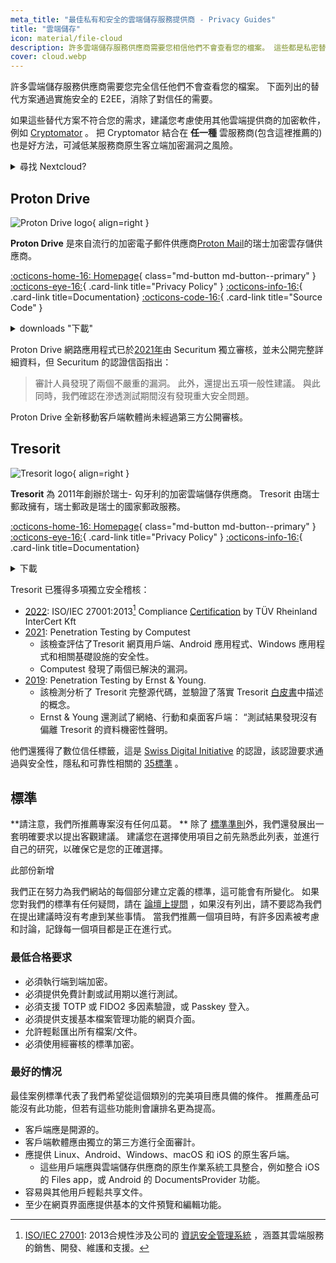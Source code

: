 ```yaml
---
meta_title: "最佳私有和安全的雲端儲存服務提供商 - Privacy Guides"
title: "雲端儲存"
icon: material/file-cloud
description: 許多雲端儲存服務供應商需要您相信他們不會查看您的檔案。 這些都是私密替代品！
cover: cloud.webp
---
```


許多雲端儲存服務供應商需要您完全信任他們不會查看您的檔案。 下面列出的替代方案通過實施安全的 E2EE，消除了對信任的需要。

如果這些替代方案不符合您的需求，建議您考慮使用其他雲端提供商的加密軟件，例如 [Cryptomator](encryption.md#cryptomator-cloud) 。 把 Cryptomator 結合在 **任一種** 雲服務商(包含這裡推薦的) 也是好方法，可減低某服務商原生客立端加密漏洞之風險。

<details class="TYPE" markdown>
<summary>尋找 Nextcloud?</summary>

Nextcloud 是[仍是一款受推薦的工具](productivity.md)，可用於自我託管檔案管理套件，但目前不推薦第三方 Nextcloud儲存服務提供商，我們 [[不建議使用 ](https://discuss.privacyguides.net/t/dont-recommend-nextcloud-e2ee/10352/29)Nextcloud 家庭用戶版內置的 E2EE 功能。

</details>

## Proton Drive

<div class="admonition recommendation" markdown>

![Proton Drive logo](assets/img/cloud/protondrive.svg){ align=right }

**Proton Drive** 是來自流行的加密電子郵件供應商[Proton Mail](email.md#proton-mail)的瑞士加密雲存儲供應商。

[:octicons-home-16: Homepage](https://proton.me/drive){ class="md-button md-button--primary" }
[:octicons-eye-16:](https://proton.me/legal/privacy){ .card-link title="Privacy Policy" }
[:octicons-info-16:](https://proton.me/support/drive){ .card-link title=Documentation}
[:octicons-code-16:](https://github.com/ProtonMail/WebClients){ .card-link title="Source Code" }

<details class="downloads" markdown>
<summary>downloads "下載"</summary>

- [:simple-googleplay: Google Play](https://play.google.com/store/apps/details?id=me.proton.android.drive)
- [:simple-appstore: App Store](https://apps.apple.com/app/id1509667851)
- [:simple-windows11: Windows](https://proton.me/drive/download)
- [:simple-apple: macOS](https://proton.me/drive/download)

</details>

</div>

Proton Drive 網路應用程式已於[2021年](https://proton.me/blog/security-audit-all-proton-apps)由 Securitum 獨立審核，並未公開完整詳細資料，但 Securitum 的認證信函指出：

> 審計人員發現了兩個不嚴重的漏洞。 此外，還提出五項一般性建議。 與此同時，我們確認在滲透測試期間沒有發現重大安全問題。

Proton Drive 全新移動客戶端軟體尚未經過第三方公開審核。

## Tresorit

<div class="admonition recommendation" markdown>

![Tresorit logo](assets/img/cloud/tresorit.svg){ align=right }

**Tresorit** 為 2011年創辦於瑞士- 匃牙利的加密雲端儲存供應商。 Tresorit 由瑞士郵政擁有，瑞士郵政是瑞士的國家郵政服務。

[:octicons-home-16: Homepage](https://tresorit.com){ class="md-button md-button--primary" }
[:octicons-eye-16:](https://tresorit.com/legal/privacy-policy){ .card-link title="Privacy Policy" }
[:octicons-info-16:](https://support.tresorit.com){ .card-link title=Documentation}

<details class="downloads" markdown>
<summary>下載</summary>

- [:simple-googleplay: Google Play](https://play.google.com/store/apps/details?id=com.tresorit.mobile)
- [:simple-appstore: App Store](https://apps.apple.com/app/id722163232)
- [:simple-windows11: Windows](https://tresorit.com/download)
- [:simple-apple: macOS](https://tresorit.com/download)
- [:simple-linux: Linux](https://tresorit.com/download)

</details>

</div>

Tresorit 已獲得多項獨立安全稽核：

- [2022](https://tresorit.com/blog/tresorit-receives-iso-27001-certification): ISO/IEC 27001:2013[^1] Compliance [Certification](https://certipedia.com/quality_marks/9108644476) by TÜV Rheinland InterCert Kft
- [2021](https://tresorit.com/blog/fresh-penetration-testing-confirms-tresorit-security): Penetration Testing by Computest
    - 該檢查評估了Tresorit 網頁用戶端、Android 應用程式、Windows 應用程式和相關基礎設施的安全性。
    - Computest 發現了兩個已解決的漏洞。
- [2019](https://tresorit.com/blog/ernst-young-review-verifies-tresorits-security-architecture): Penetration Testing by Ernst & Young.
    - 該檢測分析了 Tresorit 完整源代碼，並驗證了落實 Tresorit [白皮書](https://prodfrontendcdn.azureedge.net/202208011608/tresorit-encryption-whitepaper.pdf)中描述的概念。
    - Ernst & Young 還測試了網絡、行動和桌面客戶端： “測試結果發現沒有偏離 Tresorit 的資料機密性聲明。

他們還獲得了數位信任標籤，這是 [Swiss Digital Initiative](https://www.efd.admin.ch/efd/en/home/digitalisierung/swiss-digital-initiative.html) 的認證，該認證要求通過與安全性，隱私和可靠性相關的 [35標準](https://digitaltrust-label.swiss/criteria) 。

## 標準

**請注意，我們所推薦專案沒有任何瓜葛。 ** 除了 [標準準則](about/criteria.md)外，我們還發展出一套明確要求以提出客觀建議。 建議您在選擇使用項目之前先熟悉此列表，並進行自己的研究，以確保它是您的正確選擇。

<div class="admonition example" markdown>
<p class="admonition-title">此部份新增</p>

我們正在努力為我們網站的每個部分建立定義的標準，這可能會有所變化。 如果您對我們的標準有任何疑問，請在 [論壇上提問](https://discuss.privacyguides.net/latest) ，如果沒有列出，請不要認為我們在提出建議時沒有考慮到某些事情。 當我們推薦一個項目時，有許多因素被考慮和討論，記錄每一個項目都是正在進行式。

</div>

### 最低合格要求

- 必須執行端到端加密。
- 必須提供免費計劃或試用期以進行測試。
- 必須支援 TOTP 或 FIDO2 多因素驗證，或 Passkey 登入。
- 必須提供支援基本檔案管理功能的網頁介面。
- 允許輕鬆匯出所有檔案/文件。
- 必須使用經審核的標準加密。

### 最好的情况

最佳案例標準代表了我們希望從這個類別的完美項目應具備的條件。 推薦產品可能沒有此功能，但若有這些功能則會讓排名更為提高。

- 客戶端應是開源的。
- 客戶端軟體應由獨立的第三方進行全面審計。
- 應提供 Linux、Android、Windows、macOS 和 iOS 的原生客戶端。
    - 這些用戶端應與雲端儲存供應商的原生作業系統工具整合，例如整合 iOS 的 Files app，或 Android 的 DocumentsProvider 功能。
- 容易與其他用戶輕鬆共享文件。
- 至少在網頁界面應提供基本的文件預覽和編輯功能。

[^1]: [ISO/IEC 27001](https://en.wikipedia.org/wiki/ISO/IEC_27001): 2013合規性涉及公司的 [資訊安全管理系統](https://en.wikipedia.org/wiki/Information_security_management) ，涵蓋其雲端服務的銷售、開發、維護和支援。
